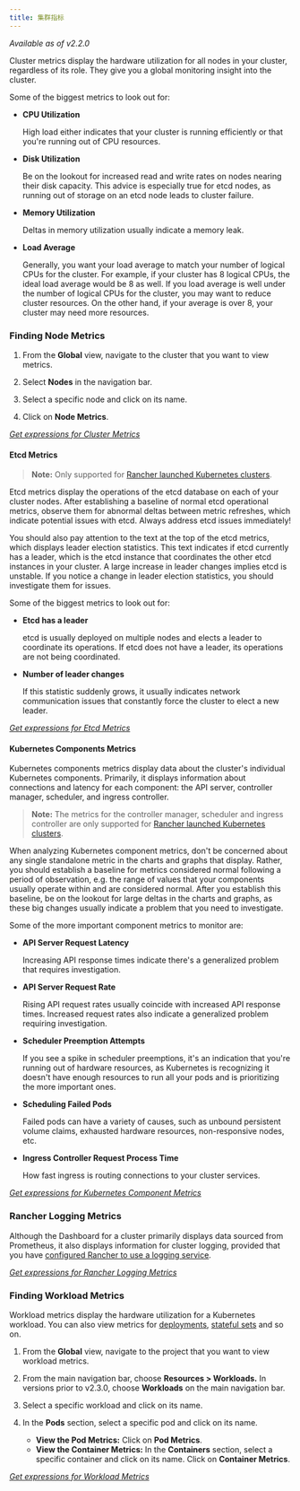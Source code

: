 ```yaml
---
title: 集群指标
---
```


_Available as of v2.2.0_

Cluster metrics display the hardware utilization for all nodes in your cluster, regardless of its role. They give you a global monitoring insight into the cluster.

Some of the biggest metrics to look out for:

- **CPU Utilization**

  High load either indicates that your cluster is running efficiently or that you're running out of CPU resources.

- **Disk Utilization**

  Be on the lookout for increased read and write rates on nodes nearing their disk capacity. This advice is especially true for etcd nodes, as running out of storage on an etcd node leads to cluster failure.

- **Memory Utilization**

  Deltas in memory utilization usually indicate a memory leak.

- **Load Average**

  Generally, you want your load average to match your number of logical CPUs for the cluster. For example, if your cluster has 8 logical CPUs, the ideal load average would be 8 as well. If you load average is well under the number of logical CPUs for the cluster, you may want to reduce cluster resources. On the other hand, if your average is over 8, your cluster may need more resources.

### Finding Node Metrics

1. From the **Global** view, navigate to the cluster that you want to view metrics.

1. Select **Nodes** in the navigation bar.

1. Select a specific node and click on its name.

1. Click on **Node Metrics**.

[_Get expressions for Cluster Metrics_](/docs/cluster-admin/tools/monitoring/expression/#cluster-metrics)

#### Etcd Metrics

> **Note:** Only supported for [Rancher launched Kubernetes clusters](/docs/cluster-provisioning/rke-clusters/).

Etcd metrics display the operations of the etcd database on each of your cluster nodes. After establishing a baseline of normal etcd operational metrics, observe them for abnormal deltas between metric refreshes, which indicate potential issues with etcd. Always address etcd issues immediately!

You should also pay attention to the text at the top of the etcd metrics, which displays leader election statistics. This text indicates if etcd currently has a leader, which is the etcd instance that coordinates the other etcd instances in your cluster. A large increase in leader changes implies etcd is unstable. If you notice a change in leader election statistics, you should investigate them for issues.

Some of the biggest metrics to look out for:

- **Etcd has a leader**

  etcd is usually deployed on multiple nodes and elects a leader to coordinate its operations. If etcd does not have a leader, its operations are not being coordinated.

- **Number of leader changes**

  If this statistic suddenly grows, it usually indicates network communication issues that constantly force the cluster to elect a new leader.

[_Get expressions for Etcd Metrics_](/docs/cluster-admin/tools/monitoring/expression/#etcd-metrics)

#### Kubernetes Components Metrics

Kubernetes components metrics display data about the cluster's individual Kubernetes components. Primarily, it displays information about connections and latency for each component: the API server, controller manager, scheduler, and ingress controller.

> **Note:** The metrics for the controller manager, scheduler and ingress controller are only supported for [Rancher launched Kubernetes clusters](/docs/cluster-provisioning/rke-clusters/).

When analyzing Kubernetes component metrics, don't be concerned about any single standalone metric in the charts and graphs that display. Rather, you should establish a baseline for metrics considered normal following a period of observation, e.g. the range of values that your components usually operate within and are considered normal. After you establish this baseline, be on the lookout for large deltas in the charts and graphs, as these big changes usually indicate a problem that you need to investigate.

Some of the more important component metrics to monitor are:

- **API Server Request Latency**

  Increasing API response times indicate there's a generalized problem that requires investigation.

- **API Server Request Rate**

  Rising API request rates usually coincide with increased API response times. Increased request rates also indicate a generalized problem requiring investigation.

- **Scheduler Preemption Attempts**

  If you see a spike in scheduler preemptions, it's an indication that you're running out of hardware resources, as Kubernetes is recognizing it doesn't have enough resources to run all your pods and is prioritizing the more important ones.

- **Scheduling Failed Pods**

  Failed pods can have a variety of causes, such as unbound persistent volume claims, exhausted hardware resources, non-responsive nodes, etc.

- **Ingress Controller Request Process Time**

  How fast ingress is routing connections to your cluster services.

[_Get expressions for Kubernetes Component Metrics_](/docs/cluster-admin/tools/monitoring/expression/#kubernetes-components-metrics)

### Rancher Logging Metrics

Although the Dashboard for a cluster primarily displays data sourced from Prometheus, it also displays information for cluster logging, provided that you have [configured Rancher to use a logging service](/docs/cluster-admin/tools/logging/).

[_Get expressions for Rancher Logging Metrics_](/docs/cluster-admin/tools/monitoring/expression/#rancher-logging-metrics)

### Finding Workload Metrics

Workload metrics display the hardware utilization for a Kubernetes workload. You can also view metrics for [deployments](https://kubernetes.io/docs/concepts/workloads/controllers/deployment/), [stateful sets](https://kubernetes.io/docs/concepts/workloads/controllers/statefulset/) and so on.

1. From the **Global** view, navigate to the project that you want to view workload metrics.

1. From the main navigation bar, choose **Resources > Workloads.** In versions prior to v2.3.0, choose **Workloads** on the main navigation bar.

1. Select a specific workload and click on its name.

1. In the **Pods** section, select a specific pod and click on its name.

   - **View the Pod Metrics:** Click on **Pod Metrics**.
   - **View the Container Metrics:** In the **Containers** section, select a specific container and click on its name. Click on **Container Metrics**.

[_Get expressions for Workload Metrics_](/docs/cluster-admin/tools/monitoring/expression/#workload-metrics)

